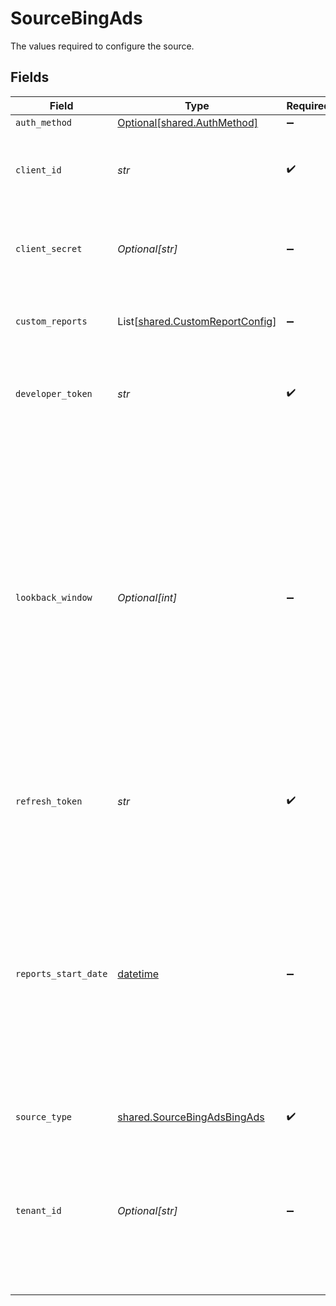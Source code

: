 # SourceBingAds

The values required to configure the source.


## Fields

| Field                                                                                                                                                                                                                                                                                                            | Type                                                                                                                                                                                                                                                                                                             | Required                                                                                                                                                                                                                                                                                                         | Description                                                                                                                                                                                                                                                                                                      |
| ---------------------------------------------------------------------------------------------------------------------------------------------------------------------------------------------------------------------------------------------------------------------------------------------------------------- | ---------------------------------------------------------------------------------------------------------------------------------------------------------------------------------------------------------------------------------------------------------------------------------------------------------------- | ---------------------------------------------------------------------------------------------------------------------------------------------------------------------------------------------------------------------------------------------------------------------------------------------------------------- | ---------------------------------------------------------------------------------------------------------------------------------------------------------------------------------------------------------------------------------------------------------------------------------------------------------------- |
| `auth_method`                                                                                                                                                                                                                                                                                                    | [Optional[shared.AuthMethod]](../../models/shared/authmethod.md)                                                                                                                                                                                                                                                 | :heavy_minus_sign:                                                                                                                                                                                                                                                                                               | N/A                                                                                                                                                                                                                                                                                                              |
| `client_id`                                                                                                                                                                                                                                                                                                      | *str*                                                                                                                                                                                                                                                                                                            | :heavy_check_mark:                                                                                                                                                                                                                                                                                               | The Client ID of your Microsoft Advertising developer application.                                                                                                                                                                                                                                               |
| `client_secret`                                                                                                                                                                                                                                                                                                  | *Optional[str]*                                                                                                                                                                                                                                                                                                  | :heavy_minus_sign:                                                                                                                                                                                                                                                                                               | The Client Secret of your Microsoft Advertising developer application.                                                                                                                                                                                                                                           |
| `custom_reports`                                                                                                                                                                                                                                                                                                 | List[[shared.CustomReportConfig](../../models/shared/customreportconfig.md)]                                                                                                                                                                                                                                     | :heavy_minus_sign:                                                                                                                                                                                                                                                                                               | You can add your Custom Bing Ads report by creating one.                                                                                                                                                                                                                                                         |
| `developer_token`                                                                                                                                                                                                                                                                                                | *str*                                                                                                                                                                                                                                                                                                            | :heavy_check_mark:                                                                                                                                                                                                                                                                                               | Developer token associated with user. See more info <a href="https://docs.microsoft.com/en-us/advertising/guides/get-started?view=bingads-13#get-developer-token"> in the docs</a>.                                                                                                                              |
| `lookback_window`                                                                                                                                                                                                                                                                                                | *Optional[int]*                                                                                                                                                                                                                                                                                                  | :heavy_minus_sign:                                                                                                                                                                                                                                                                                               | Also known as attribution or conversion window. How far into the past to look for records (in days). If your conversion window has an hours/minutes granularity, round it up to the number of days exceeding. Used only for performance report streams in incremental mode without specified Reports Start Date. |
| `refresh_token`                                                                                                                                                                                                                                                                                                  | *str*                                                                                                                                                                                                                                                                                                            | :heavy_check_mark:                                                                                                                                                                                                                                                                                               | Refresh Token to renew the expired Access Token.                                                                                                                                                                                                                                                                 |
| `reports_start_date`                                                                                                                                                                                                                                                                                             | [datetime](https://docs.python.org/3/library/datetime.html#datetime-objects)                                                                                                                                                                                                                                     | :heavy_minus_sign:                                                                                                                                                                                                                                                                                               | The start date from which to begin replicating report data. Any data generated before this date will not be replicated in reports. This is a UTC date in YYYY-MM-DD format. If not set, data from previous and current calendar year will be replicated.                                                         |
| `source_type`                                                                                                                                                                                                                                                                                                    | [shared.SourceBingAdsBingAds](../../models/shared/sourcebingadsbingads.md)                                                                                                                                                                                                                                       | :heavy_check_mark:                                                                                                                                                                                                                                                                                               | N/A                                                                                                                                                                                                                                                                                                              |
| `tenant_id`                                                                                                                                                                                                                                                                                                      | *Optional[str]*                                                                                                                                                                                                                                                                                                  | :heavy_minus_sign:                                                                                                                                                                                                                                                                                               | The Tenant ID of your Microsoft Advertising developer application. Set this to "common" unless you know you need a different value.                                                                                                                                                                              |